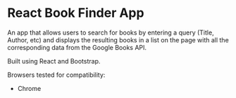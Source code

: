 # React Book Finder App

An app that allows users to search for books by entering a query (Title, Author, etc) and displays the resulting books in a list on the page with all the corresponding data from the Google Books API.

Built using React and Bootstrap.

Browsers tested for compatibility:

- Chrome
